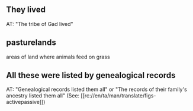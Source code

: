 ## They lived ##

AT: "The tribe of Gad lived"

## pasturelands ##

areas of land where animals feed on grass

## All these were listed by genealogical records ##

AT: "Genealogical records listed them all" or "The records of their family's ancestry listed them all" (See: [[rc://en/ta/man/translate/figs-activepassive]])